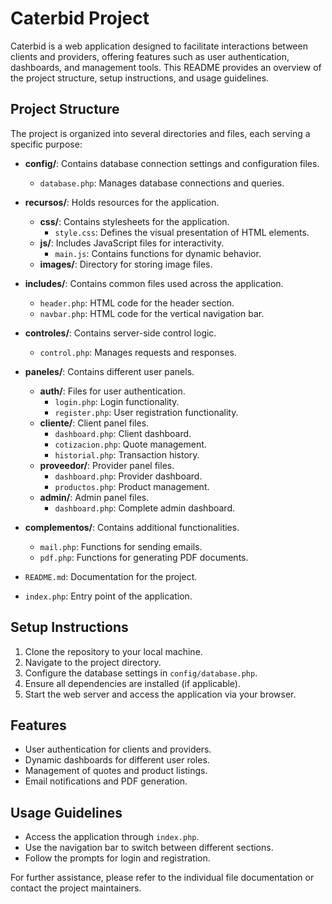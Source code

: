 # Caterbid Project

Caterbid is a web application designed to facilitate interactions between clients and providers, offering features such as user authentication, dashboards, and management tools. This README provides an overview of the project structure, setup instructions, and usage guidelines.

## Project Structure

The project is organized into several directories and files, each serving a specific purpose:

- **config/**: Contains database connection settings and configuration files.
  - `database.php`: Manages database connections and queries.

- **recursos/**: Holds resources for the application.
  - **css/**: Contains stylesheets for the application.
    - `style.css`: Defines the visual presentation of HTML elements.
  - **js/**: Includes JavaScript files for interactivity.
    - `main.js`: Contains functions for dynamic behavior.
  - **images/**: Directory for storing image files.

- **includes/**: Contains common files used across the application.
  - `header.php`: HTML code for the header section.
  - `navbar.php`: HTML code for the vertical navigation bar.

- **controles/**: Contains server-side control logic.
  - `control.php`: Manages requests and responses.

- **paneles/**: Contains different user panels.
  - **auth/**: Files for user authentication.
    - `login.php`: Login functionality.
    - `register.php`: User registration functionality.
  - **cliente/**: Client panel files.
    - `dashboard.php`: Client dashboard.
    - `cotizacion.php`: Quote management.
    - `historial.php`: Transaction history.
  - **proveedor/**: Provider panel files.
    - `dashboard.php`: Provider dashboard.
    - `productos.php`: Product management.
  - **admin/**: Admin panel files.
    - `dashboard.php`: Complete admin dashboard.

- **complementos/**: Contains additional functionalities.
  - `mail.php`: Functions for sending emails.
  - `pdf.php`: Functions for generating PDF documents.

- `README.md`: Documentation for the project.
- `index.php`: Entry point of the application.

## Setup Instructions

1. Clone the repository to your local machine.
2. Navigate to the project directory.
3. Configure the database settings in `config/database.php`.
4. Ensure all dependencies are installed (if applicable).
5. Start the web server and access the application via your browser.

## Features

- User authentication for clients and providers.
- Dynamic dashboards for different user roles.
- Management of quotes and product listings.
- Email notifications and PDF generation.

## Usage Guidelines

- Access the application through `index.php`.
- Use the navigation bar to switch between different sections.
- Follow the prompts for login and registration.

For further assistance, please refer to the individual file documentation or contact the project maintainers.
